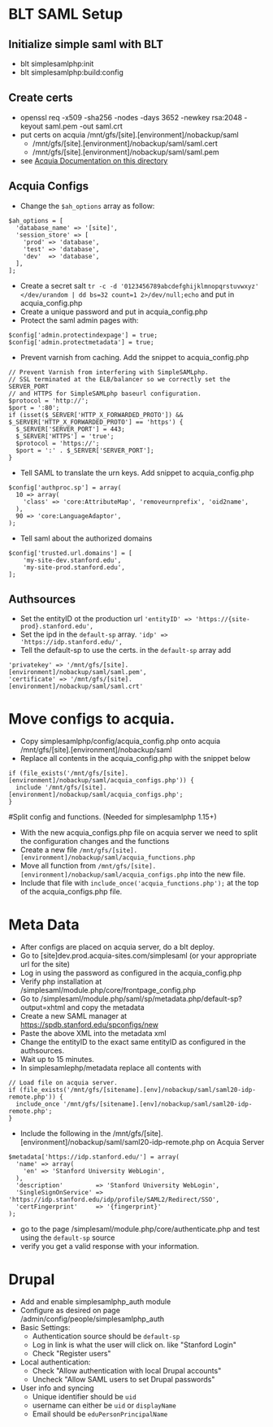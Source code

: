 # BLT SAML Setup

## Initialize simple saml with BLT
* blt simplesamlphp:init
* blt simplesamlphp:build:config

## Create certs
* openssl req -x509 -sha256 -nodes -days 3652 -newkey rsa:2048 -keyout saml.pem -out saml.crt
* put certs on acquia /mnt/gfs/[site].[environment]/nobackup/saml
    * /mnt/gfs/[site].[environment]/nobackup/saml/saml.cert
    * /mnt/gfs/[site].[environment]/nobackup/saml/saml.pem
* see [Acquia Documentation on this directory](https://docs.acquia.com/acquia-cloud/manage/files/system-files/private/)

## Acquia Configs
* Change the `$ah_options` array as follow:
```
$ah_options = [
  'database_name' => '[site]',
  'session_store' => [
    'prod' => 'database',
    'test' => 'database',
    'dev'  => 'database',
  ],
];
```
* Create a secret salt `tr -c -d '0123456789abcdefghijklmnopqrstuvwxyz' </dev/urandom | dd bs=32 count=1 2>/dev/null;echo` and put in acquia_config.php
* Create a unique password and put in acquia_config.php 
* Protect the saml admin pages with:
```
$config['admin.protectindexpage'] = true;
$config['admin.protectmetadata'] = true;
```
* Prevent varnish from caching. Add the snippet to acquia_config.php
```
// Prevent Varnish from interfering with SimpleSAMLphp.
// SSL terminated at the ELB/balancer so we correctly set the SERVER_PORT
// and HTTPS for SimpleSAMLphp baseurl configuration.
$protocol = 'http://';
$port = ':80';
if (isset($_SERVER['HTTP_X_FORWARDED_PROTO']) && $_SERVER['HTTP_X_FORWARDED_PROTO'] == 'https') {
  $_SERVER['SERVER_PORT'] = 443;
  $_SERVER['HTTPS'] = 'true';
  $protocol = 'https://';
  $port = ':' . $_SERVER['SERVER_PORT'];
}
```
* Tell SAML to translate the urn keys. Add snippet to acquia_config.php
```
$config['authproc.sp'] = array(
  10 => array(
    'class' => 'core:AttributeMap', 'removeurnprefix', 'oid2name',
  ),
  90 => 'core:LanguageAdaptor',
);
```
* Tell saml about the authorized domains
```
$config['trusted.url.domains'] = [
    'my-site-dev.stanford.edu',
    'my-site-prod.stanford.edu',
];
```
## Authsources
* Set the entityID ot the production url `'entityID' => 'https://{site-prod}.stanford.edu',`
* Set the ipd in the `default-sp` array. `'idp' => 'https://idp.stanford.edu/',`
* Tell the default-sp to use the certs. in the `default-sp` array add
```
'privatekey' => '/mnt/gfs/[site].[environment]/nobackup/saml/saml.pem',
'certificate' => '/mnt/gfs/[site].[environment]/nobackup/saml/saml.crt'
```

# Move configs to acquia.
* Copy simplesamlphp/config/acquia_config.php onto acquia /mnt/gfs/[site].[environment]/nobackup/saml
* Replace all contents in the acquia_config.php with the snippet below
```
if (file_exists('/mnt/gfs/[site].[environment]/nobackup/saml/acquia_configs.php')) {
  include '/mnt/gfs/[site].[environment]/nobackup/saml/acquia_configs.php';
}
```

#Split config and functions. (Needed for simplesamlphp 1.15+)
* With the new acquia_configs.php file on acquia server we need to split the configuration changes and the functions
* Create a new file `/mnt/gfs/[site].[environment]/nobackup/saml/acquia_functions.php`
* Move all function from `/mnt/gfs/[site].[environment]/nobackup/saml/acquia_configs.php` into the new file.
* Include that file with `include_once('acquia_functions.php');` at the top of the acquia_configs.php file.

# Meta Data
* After configs are placed on acquia server, do a blt deploy.
* Go to [site]dev.prod.acquia-sites.com/simplesaml (or your appropriate url for the site)
* Log in using the password as configured in the acquia_config.php
* Verify php installation at /simplesaml/module.php/core/frontpage_config.php
* Go to /simplesaml/module.php/saml/sp/metadata.php/default-sp?output=xhtml and copy the metadata
* Create a new SAML manager at https://spdb.stanford.edu/spconfigs/new
* Paste the above XML into the metadata xml
* Change the entityID to the exact same entityID as configured in the authsources.
* Wait up to 15 minutes.
* In simplesamlephp/metadata replace all contents with 
```
// Load file on acquia server.
if (file_exists('/mnt/gfs/[sitename].[env]/nobackup/saml/saml20-idp-remote.php')) {
  include_once '/mnt/gfs/[sitename].[env]/nobackup/saml/saml20-idp-remote.php';
}
```
* Include the following in the /mnt/gfs/[site].[environment]/nobackup/saml/saml20-idp-remote.php on Acquia Server
```
$metadata['https://idp.stanford.edu/'] = array(
  'name' => array(
    'en' => 'Stanford University WebLogin',
  ),
  'description'         => 'Stanford University WebLogin',
  'SingleSignOnService' => 'https://idp.stanford.edu/idp/profile/SAML2/Redirect/SSO',
  'certFingerprint'     => '{fingerprint}'
);
```
* go to the page /simplesaml/module.php/core/authenticate.php and test using the `default-sp` source
* verify you get a valid response with your information.

# Drupal
* Add and enable simplesamlphp_auth module
* Configure as desired on page /admin/config/people/simplesamlphp_auth
* Basic Settings:
    * Authentication source should be `default-sp`
    * Log in link is what the user will click on. like "Stanford Login"
    * Check "Register users"
* Local authentication:
    * Check "Allow authentication with local Drupal accounts"
    * Uncheck "Allow SAML users to set Drupal passwords"
* User info and syncing
    * Unique identifier should be `uid`
    * username can either be `uid` or `displayName`
    * Email should be `eduPersonPrincipalName`